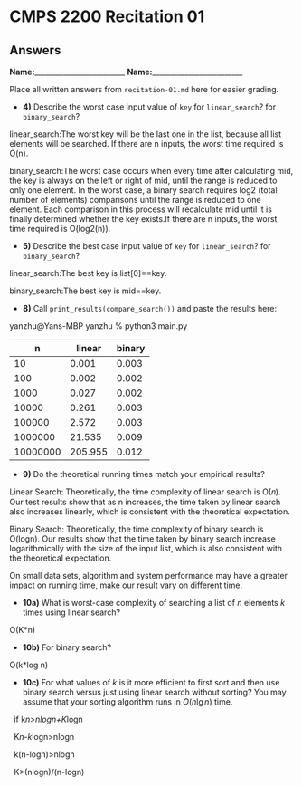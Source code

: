# CMPS 2200 Recitation 01
## Answers

**Name:**_________________________
**Name:**_________________________


Place all written answers from `recitation-01.md` here for easier grading.

- **4)** Describe the worst case input value of `key` for `linear_search`? for `binary_search`? 


linear_search:The worst key will be the last one in the list, because all list elements will be searched. If there are n inputs, the worst time required is O(n).

binary_search:The worst case occurs when every time after calculating mid, the key is always on the left or right of mid, until the range is reduced to only one element. In the worst case, a binary search requires log2 (total number of elements) comparisons until the range is reduced to one element. Each comparison in this process will recalculate mid until it is finally determined whether the key exists.If there are n inputs, the worst time required is O(log2(n)).

- **5)** Describe the best case input value of `key` for `linear_search`? for `binary_search`? 


linear_search:The best key is list[0]==key.

binary_search:The best key is mid==key.

- **8)** Call `print_results(compare_search())` and paste the results here:

yanzhu@Yans-MBP yanzhu % python3 main.py

|        n |   linear |   binary |
|----------|----------|----------|
|       10 |    0.001 |    0.003 |
|      100 |    0.002 |    0.002 |
|     1000 |    0.027 |    0.002 |
|    10000 |    0.261 |    0.003 |
|   100000 |    2.572 |    0.003 |
|  1000000 |   21.535 |    0.009 |
| 10000000 |  205.955 |    0.012 |
- **9)** Do the theoretical running times match your empirical results?

Linear Search:
Theoretically, the time complexity of linear search is 
O(𝑛). Our test results show that as n increases, the time taken by linear search also increases linearly, which is consistent with the theoretical expectation.

Binary Search:
Theoretically, the time complexity of binary search is O(logn). Our results show that the time taken by binary search increase logarithmically with the size of the input list, which is also consistent with the theoretical expectation.

On small data sets, algorithm and system performance may have a greater impact on running time, make our result vary on different time.

- **10a)** What is worst-case complexity of searching a list of $n$ elements $k$ times using linear search? 

O(K*n)
- **10b)** For binary search? 

O(k*log n)
- **10c)** For what values of $k$ is it more efficient to first sort and then use binary search versus just using linear search without sorting? You may assume that your sorting algorithm runs in $O(n \lg n)$ time.


&nbsp;&nbsp;if k*n>nlogn+K*logn

&nbsp;&nbsp;K*n-k*logn>nlogn

&nbsp;&nbsp;k(n-logn)>nlogn

&nbsp;&nbsp;K>(nlogn)/(n-logn)

